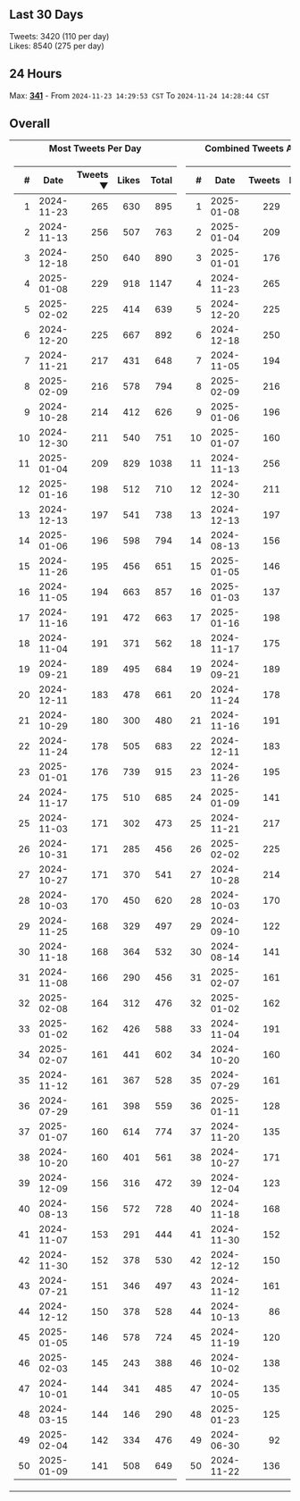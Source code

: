 ## Last 30 Days
Tweets: 3420 (110 per day)\
Likes: 8540 (275 per day)

## 24 Hours
Max: [**341**](../misc/most-tweets_24-hr.csv) - From `2024-11-23 14:29:53 CST` To `2024-11-24 14:28:44 CST`

## Overall
<table>
<tr><th>Most Tweets Per Day</th><th>Combined Tweets And Likes</th></tr><tr><td>


|#|Date|Tweets ▼|Likes|Total|
|--:|--|--:|--:|--:|
|1|2024-11-23|265|630|895|
|2|2024-11-13|256|507|763|
|3|2024-12-18|250|640|890|
|4|2025-01-08|229|918|1147|
|5|2025-02-02|225|414|639|
|6|2024-12-20|225|667|892|
|7|2024-11-21|217|431|648|
|8|2025-02-09|216|578|794|
|9|2024-10-28|214|412|626|
|10|2024-12-30|211|540|751|
|11|2025-01-04|209|829|1038|
|12|2025-01-16|198|512|710|
|13|2024-12-13|197|541|738|
|14|2025-01-06|196|598|794|
|15|2024-11-26|195|456|651|
|16|2024-11-05|194|663|857|
|17|2024-11-16|191|472|663|
|18|2024-11-04|191|371|562|
|19|2024-09-21|189|495|684|
|20|2024-12-11|183|478|661|
|21|2024-10-29|180|300|480|
|22|2024-11-24|178|505|683|
|23|2025-01-01|176|739|915|
|24|2024-11-17|175|510|685|
|25|2024-11-03|171|302|473|
|26|2024-10-31|171|285|456|
|27|2024-10-27|171|370|541|
|28|2024-10-03|170|450|620|
|29|2024-11-25|168|329|497|
|30|2024-11-18|168|364|532|
|31|2024-11-08|166|290|456|
|32|2025-02-08|164|312|476|
|33|2025-01-02|162|426|588|
|34|2025-02-07|161|441|602|
|35|2024-11-12|161|367|528|
|36|2024-07-29|161|398|559|
|37|2025-01-07|160|614|774|
|38|2024-10-20|160|401|561|
|39|2024-12-09|156|316|472|
|40|2024-08-13|156|572|728|
|41|2024-11-07|153|291|444|
|42|2024-11-30|152|378|530|
|43|2024-07-21|151|346|497|
|44|2024-12-12|150|378|528|
|45|2025-01-05|146|578|724|
|46|2025-02-03|145|243|388|
|47|2024-10-01|144|341|485|
|48|2024-03-15|144|146|290|
|49|2025-02-04|142|334|476|
|50|2025-01-09|141|508|649|

</td><td>


|#|Date|Tweets|Likes|Total ▼|
|--:|--|--:|--:|--:|
|1|2025-01-08|229|918|1147|
|2|2025-01-04|209|829|1038|
|3|2025-01-01|176|739|915|
|4|2024-11-23|265|630|895|
|5|2024-12-20|225|667|892|
|6|2024-12-18|250|640|890|
|7|2024-11-05|194|663|857|
|8|2025-02-09|216|578|794|
|9|2025-01-06|196|598|794|
|10|2025-01-07|160|614|774|
|11|2024-11-13|256|507|763|
|12|2024-12-30|211|540|751|
|13|2024-12-13|197|541|738|
|14|2024-08-13|156|572|728|
|15|2025-01-05|146|578|724|
|16|2025-01-03|137|585|722|
|17|2025-01-16|198|512|710|
|18|2024-11-17|175|510|685|
|19|2024-09-21|189|495|684|
|20|2024-11-24|178|505|683|
|21|2024-11-16|191|472|663|
|22|2024-12-11|183|478|661|
|23|2024-11-26|195|456|651|
|24|2025-01-09|141|508|649|
|25|2024-11-21|217|431|648|
|26|2025-02-02|225|414|639|
|27|2024-10-28|214|412|626|
|28|2024-10-03|170|450|620|
|29|2024-09-10|122|495|617|
|30|2024-08-14|141|466|607|
|31|2025-02-07|161|441|602|
|32|2025-01-02|162|426|588|
|33|2024-11-04|191|371|562|
|34|2024-10-20|160|401|561|
|35|2024-07-29|161|398|559|
|36|2025-01-11|128|426|554|
|37|2024-11-20|135|412|547|
|38|2024-10-27|171|370|541|
|39|2024-12-04|123|410|533|
|40|2024-11-18|168|364|532|
|41|2024-11-30|152|378|530|
|42|2024-12-12|150|378|528|
|43|2024-11-12|161|367|528|
|44|2024-10-13|86|438|524|
|45|2024-11-19|120|402|522|
|46|2024-10-02|138|382|520|
|47|2024-10-05|135|382|517|
|48|2025-01-23|125|385|510|
|49|2024-06-30|92|413|505|
|50|2024-11-22|136|363|499|

</td><tr>
</table>

